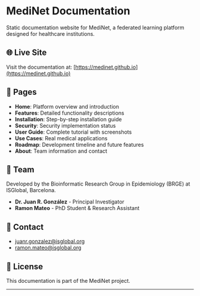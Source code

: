 # MediNet Documentation

Static documentation website for MediNet, a federated learning platform designed for healthcare institutions.

## 🌐 Live Site

Visit the documentation at: [https://medinet.github.io](https://medinet.github.io)


## 📖 Pages

- **Home**: Platform overview and introduction
- **Features**: Detailed functionality descriptions
- **Installation**: Step-by-step installation guide
- **Security**: Security implementation status
- **User Guide**: Complete tutorial with screenshots
- **Use Cases**: Real medical applications
- **Roadmap**: Development timeline and future features
- **About**: Team information and contact

## 👥 Team

Developed by the Bioinformatic Research Group in Epidemiology (BRGE) at ISGlobal, Barcelona.

- **Dr. Juan R. González** - Principal Investigator
- **Ramon Mateo** - PhD Student & Research Assistant

## 📧 Contact

- juanr.gonzalez@isglobal.org
- ramon.mateo@isglobal.org

## 📄 License

This documentation is part of the MediNet project.

---